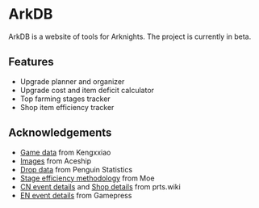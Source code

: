 # ArkDB
ArkDB is a website of tools for Arknights. The project is currently in beta.

## Features
- Upgrade planner and organizer
- Upgrade cost and item deficit calculator
- Top farming stages tracker
- Shop item efficiency tracker

## Acknowledgements
- [Game data](https://github.com/Kengxxiao/ArknightsGameData) from Kengxxiao
- [Images](https://github.com/Aceship/AN-EN-Tags) from Aceship
- [Drop data](https://penguin-stats.io/) from Penguin Statistics
- [Stage efficiency methodology](https://docs.google.com/spreadsheets/d/12X0uBQaN7MuuMWWDTiUjIni_MOP015GnulggmBJgBaQ/edit#gid=1960303262) from Moe
- [CN event details](https://prts.wiki/w/%E6%B4%BB%E5%8A%A8%E4%B8%80%E8%A7%88) and [Shop details](https://prts.wiki/w/%E9%87%87%E8%B4%AD%E4%B8%AD%E5%BF%83) from prts.wiki
- [EN event details](https://gamepress.gg/arknights/other/event-and-campaign-list) from Gamepress